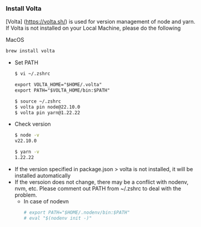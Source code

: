 ### Install Volta

[Volta] (https://volta.sh/) is used for version management of node and yarn.
If Volta is not installed on your Local Machine, please do the following



MacOS
```zsh
brew install volta
```
- Set PATH
    ```zsh
    $ vi ~/.zshrc
    ```
    ```txt
    export VOLTA_HOME="$HOME/.volta"
    export PATH="$VOLTA_HOME/bin:$PATH"
    ```
    ```zsh
    $ source ~/.zshrc
    $ volta pin node@22.10.0
    $ volta pin yarn@1.22.22
    ```
- Check version
    ```zsh
    $ node -v
    v22.10.0
    ```
    ```zsh
    $ yarn -v
    1.22.22
    ```
- If the version specified in package.json > volta is not installed, it will be installed automatically
- If the versoion does not change, there may be a conflict with nodenv, nvm, etc. Please comment out PATH from ~/.zshrc to deal with the problem.
    - In case of nodevn
        ```zsh
        # export PATH="$HOME/.nodenv/bin:$PATH"
        # eval "$(nodenv init -)"
        ```